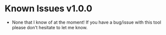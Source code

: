 # Known Issues v1.0.0
* None that I know of at the moment! If you have a bug/issue with this tool please don't hesitate to let me know.
